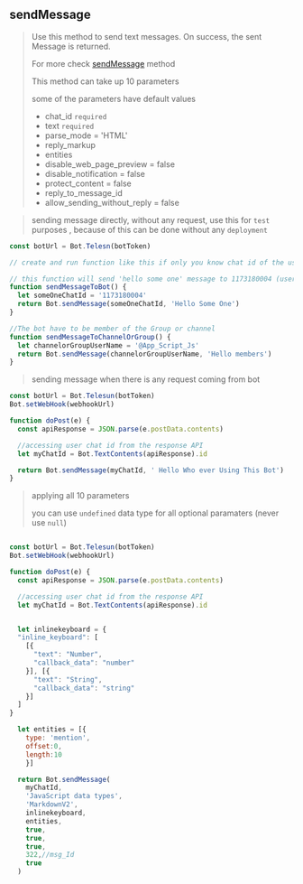 ## sendMessage

> Use this method to send text messages. On success, the sent Message is returned.
>
> For more check [sendMessage](https://core.telegram.org/bots/api#sendmessage) method
>
> This method can take up 10 parameters
>
> some of the parameters have default values
>
> - chat_id `required`
> - text `required`
> - parse_mode = 'HTML'
> - reply_markup
> - entities
> - disable_web_page_preview = false
> - disable_notification = false
> - protect_content = false
> - reply_to_message_id
> - allow_sending_without_reply = false

> sending message directly, without any request, use this for `test` purposes , because of this can be done without any `deployment`

```js
const botUrl = Bot.Telesn(botToken)

// create and run function like this if only you know chat id of the user or username of channel(group).

// this function will send 'hello some one' message to 1173180004 (user)
function sendMessageToBot() {
  let someOneChatId = '1173180004'
  return Bot.sendMessage(someOneChatId, 'Hello Some One')
}

//The bot have to be member of the Group or channel
function sendMessageToChannelOrGroup() {
  let channelorGroupUserName = '@App_Script_Js'
  return Bot.sendMessage(channelorGroupUserName, 'Hello members')
}
```

> sending message when there is any request coming from bot

```js
const botUrl = Bot.Telesun(botToken)
Bot.setWebHook(webhookUrl)

function doPost(e) {
  const apiResponse = JSON.parse(e.postData.contents)

  //accessing user chat id from the response API
  let myChatId = Bot.TextContents(apiResponse).id

  return Bot.sendMessage(myChatId, ' Hello Who ever Using This Bot')
}
```

> applying all 10 parameters
>
> you can use `undefined` data type for all optional paramaters (never use `null`)

```js

const botUrl = Bot.Telesun(botToken)
Bot.setWebHook(webhookUrl)

function doPost(e) {
  const apiResponse = JSON.parse(e.postData.contents)

  //accessing user chat id from the response API
  let myChatId = Bot.TextContents(apiResponse).id


  let inlinekeyboard = {
  "inline_keyboard": [
    [{
      "text": "Number",
      "callback_data": "number"
    }], [{
      "text": "String",
      "callback_data": "string"
    }]
  ]
}

  let entities = [{
    type: 'mention',
    offset:0,
    length:10
    }]

  return Bot.sendMessage(
    myChatId,
    'JavaScript data types',
    'MarkdownV2',
    inlinekeyboard,
    entities,
    true,
    true,
    true,
    322,//msg_Id
    true
  )
```
